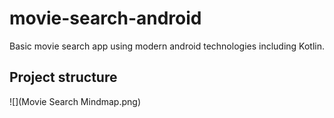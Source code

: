 # movie-search-android
Basic movie search app using modern android technologies including Kotlin.

## Project structure
![](Movie Search Mindmap.png)
